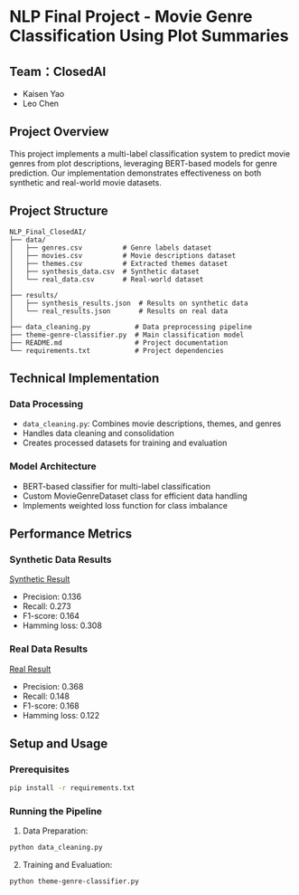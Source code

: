 # NLP Final Project - Movie Genre Classification Using Plot Summaries

## Team：ClosedAI
- Kaisen Yao
- Leo Chen

## Project Overview
This project implements a multi-label classification system to predict movie genres from plot descriptions, leveraging BERT-based models for genre prediction. Our implementation demonstrates effectiveness on both synthetic and real-world movie datasets.

## Project Structure
```
NLP_Final_ClosedAI/
├── data/
│   ├── genres.csv          # Genre labels dataset
│   ├── movies.csv          # Movie descriptions dataset
│   ├── themes.csv          # Extracted themes dataset
│   ├── synthesis_data.csv  # Synthetic dataset
│   └── real_data.csv       # Real-world dataset
│
├── results/
│   ├── synthesis_results.json  # Results on synthetic data
│   └── real_results.json       # Results on real data
│
├── data_cleaning.py           # Data preprocessing pipeline
├── theme-genre-classifier.py  # Main classification model
├── README.md                  # Project documentation
└── requirements.txt           # Project dependencies
```

## Technical Implementation

### Data Processing
- `data_cleaning.py`: Combines movie descriptions, themes, and genres
- Handles data cleaning and consolidation
- Creates processed datasets for training and evaluation

### Model Architecture
- BERT-based classifier for multi-label classification
- Custom MovieGenreDataset class for efficient data handling
- Implements weighted loss function for class imbalance

## Performance Metrics

### Synthetic Data Results
[Synthetic Result](results/synthesis_results.json)
- Precision: 0.136
- Recall: 0.273
- F1-score: 0.164
- Hamming loss: 0.308

### Real Data Results
[Real Result](results/real_results.json)
- Precision: 0.368
- Recall: 0.148
- F1-score: 0.168
- Hamming loss: 0.122

## Setup and Usage

### Prerequisites
```bash
pip install -r requirements.txt
```

### Running the Pipeline
1. Data Preparation:
```bash
python data_cleaning.py
```

2. Training and Evaluation:
```bash
python theme-genre-classifier.py
```